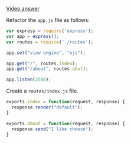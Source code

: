 [Video answer](https://www.youtube.com/watch?v=yREQlzQOrGE)

Refactor the `app.js` file as follows:

```javascript
var express = require('express');
var app = express();
var routes = require('./routes');

app.set("view engine", "ejs");

app.get("/", routes.index);
app.get("/about", routes.abut);

app.listen(2500);
```

Create a `routes/index.js` file.

```javascript
exports.index = function(request, response) {
  response.render("default");
}

exports.about = function(request, response) {
  response.send("I like cheese");
}
```
